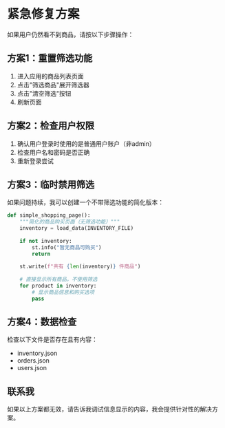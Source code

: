 # 紧急修复方案

如果用户仍然看不到商品，请按以下步骤操作：

## 方案1：重置筛选功能
1. 进入应用的商品列表页面
2. 点击"筛选商品"展开筛选器
3. 点击"清空筛选"按钮
4. 刷新页面

## 方案2：检查用户权限
1. 确认用户登录时使用的是普通用户账户（非admin）
2. 检查用户名和密码是否正确
3. 重新登录尝试

## 方案3：临时禁用筛选
如果问题持续，我可以创建一个不带筛选功能的简化版本：

```python
def simple_shopping_page():
    """简化的商品购买页面（无筛选功能）"""
    inventory = load_data(INVENTORY_FILE)
    
    if not inventory:
        st.info("暂无商品可购买")
        return
    
    st.write(f"共有 {len(inventory)} 件商品")
    
    # 直接显示所有商品，不使用筛选
    for product in inventory:
        # 显示商品信息和购买选项
        pass
```

## 方案4：数据检查
检查以下文件是否存在且有内容：
- inventory.json
- orders.json  
- users.json

## 联系我
如果以上方案都无效，请告诉我调试信息显示的内容，我会提供针对性的解决方案。
